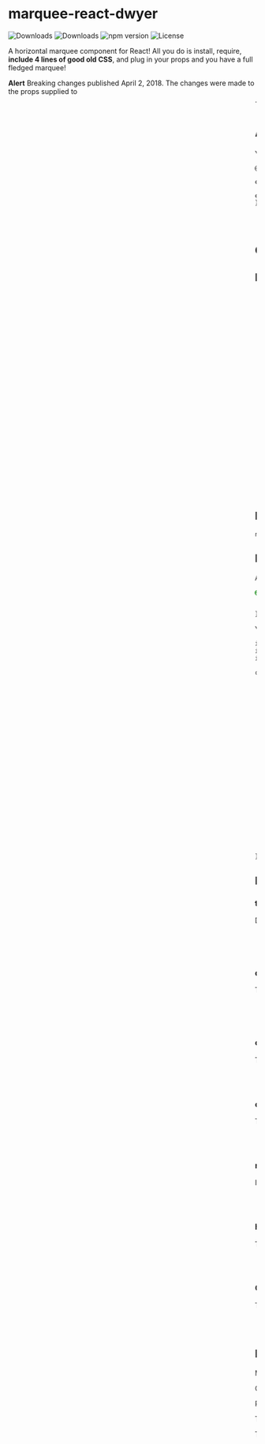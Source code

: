 # marquee-react-dwyer
![Downloads](https://img.shields.io/npm/dm/marquee-react-dwyer.svg)
![Downloads](https://img.shields.io/npm/dt/marquee-react-dwyer.svg)
![npm version](https://img.shields.io/npm/v/marquee-react-dwyer.svg)
![License](https://img.shields.io/npm/l/marquee-react-dwyer.svg)

A horizontal marquee component for React! All you do is install, require, **include 4 lines of good old CSS**, and plug in your props and you have a full fledged marquee!

**Alert** Breaking changes published April 2, 2018. The changes were made to the props supplied to <Marquee>. The props are now semantically named and all have an equivalent state inside the marquee component. See the code example below to see the props.

# Alert
You must add these lines to your CSS or the marquee will NOT work:
```shell
@keyframes marquee {
    0%   { transform: translate(0, 0); animation-timing-function: ease-in;}
    100% { transform: translate(-100%, 0); animation-timing-function: ease-out;}
}
```


- Live Example: http://four-rock.surge.sh/
- Example Repo: https://github.com/DanielDwyer/marquee-react-dwyer-example

## Getting Started

## Install manually:
1. Go to github [https://www.github.com]
2. Copy the ~/src/index.js file into your React codebase (name in marquee.js), treat it as a stand alone component
3. Add the required 4 lines of CSS
4. Where you want the marquee, import the marquee code:
```import Marquee from './marquee'```
5. You now have access to the Marquee. In your render paste:
``` js
		<Marquee
          totalDisplays={10}
          display1={'a'}
          display2={'b'}
          display3={'c'}
          display4={'d'}
          display5={'e'}
          display6={'f'}
          display7={'g'}
          display8={'h'}
          display9={'i'}
          display10={'j'}
          changeTime={250}
          crossTime={12000}
          randomDisplayChange={true}
          htmlTag={'h1'}
          color={'purple'}
        />
 ```
6. Done!


## Install it via npm:

```shell
npm i marquee-react-dwyer
```


## Example

App.css (or any css file associated with your react component below) :
```css
@keyframes marquee {
    0%   { transform: translate(0, 0); animation-timing-function: ease-in;}
    100% { transform: translate(-100%, 0); animation-timing-function: ease-out;}
}
```

Your react component where you want a marquee:
```html
import React, { Component } from 'react';
import Marquee from 'marquee-react-dwyer';
import './App.css';

class App extends Component {
  render() {
    return (
      <div className="App">
        <Marquee
          totalDisplays={10}
          display1={'a'}
          display2={'b'}
          display3={'c'}
          display4={'d'}
          display5={'e'}
          display6={'f'}
          display7={'g'}
          display8={'h'}
          display9={'i'}
          display10={'j'}
          changeTime={250}
          crossTime={12000}
          randomDisplayChange={true}
          htmlTag={'h1'}
          color={'purple'}
        />
      </div>
    );
  }
}
```

## Props

### totalDisplays
Dictates how many marquee display options. If only one string/integer to display, then totalDisplays={1}.

- Type: Integer
- Required
- Default: 1

### display1 ... display10
The string or integer you want to display as part of the marquee. The displays will be alternately displayed based on the randomDisplayChange flag (either in order or randomly).

- Type: String or Integer
- Minimum Requirements: set the value for display1
- Default: display1={'marquee'}

### changeTime
The time in milliseconds that it takes for the sting being displayed in the marquee to rotate to the next string/integer. If this time is equal to TimeToCross the marquee will display one unique string per one pass of the screen.

- Type: Number in milliseconds
- Default: 1000

### crossTime
The time in milliseconds that it takes the text to go from the right side of the screen to the left side of the screen.

- Type: Number in milliseconds
- Default: 10000

### randomDisplayChange
If set to true, the strings you provided for the marquee will be randomly rotated and displayed. If set to false, the strings will appear in order display1, display2, ... .

- Type: Boolean
- Default: false

### htmlTag
The html tag that will be used to display the string or integers entered into display1, display2, ... . You can only use html tags that can print html (i.e. 'h1', 'h6', 'p', and NOT 'image' or 'body')

- Type: String
- Default: 'h3'

### Color
The color of the text displayed in the marquee.

- Type: CSS Color or hexadecimal color code
- Default: 'purple'

## License

MIT

Copyright 2018 Daniel P. Dwyer

Permission is hereby granted, free of charge, to any person obtaining a copy of this software and associated documentation files (the "Software"), to deal in the Software without restriction, including without limitation the rights to use, copy, modify, merge, publish, distribute, sublicense, and/or sell copies of the Software, and to permit persons to whom the Software is furnished to do so, subject to the following conditions:

The above copyright notice and this permission notice shall be included in all copies or substantial portions of the Software.

THE SOFTWARE IS PROVIDED "AS IS", WITHOUT WARRANTY OF ANY KIND, EXPRESS OR IMPLIED, INCLUDING BUT NOT LIMITED TO THE WARRANTIES OF MERCHANTABILITY, FITNESS FOR A PARTICULAR PURPOSE AND NONINFRINGEMENT. IN NO EVENT SHALL THE AUTHORS OR COPYRIGHT HOLDERS BE LIABLE FOR ANY CLAIM, DAMAGES OR OTHER LIABILITY, WHETHER IN AN ACTION OF CONTRACT, TORT OR OTHERWISE, ARISING FROM, OUT OF OR IN CONNECTION WITH THE SOFTWARE OR THE USE OR OTHER DEALINGS IN THE SOFTWARE.
